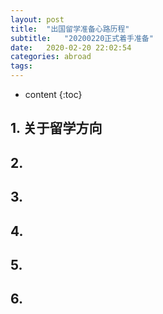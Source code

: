 ```yaml
---
layout: post
title:  "出国留学准备心路历程"
subtitle:   "20200220正式着手准备"
date:   2020-02-20 22:02:54
categories: abroad
tags: 
---
```


* content
{:toc}


## 1. 关于留学方向


## 2. 

## 3. 
## 4. 

## 5. 

## 6. 

